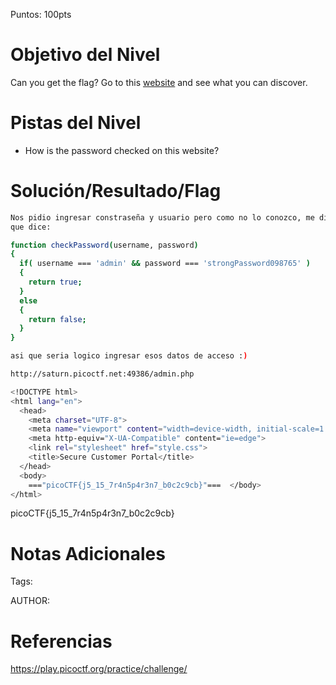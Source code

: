 Puntos: 100pts
# Objetivo del Nivel

Can you get the flag?
Go to this [website](http://saturn.picoctf.net:49386/) and see what you can discover.
# Pistas del Nivel
- How is the password checked on this website?
# Solución/Resultado/Flag

```bash
Nos pidio ingresar constraseña y usuario pero como no lo conozco, me dio por inspeccionar y salio un archivo llamado "secure.js"
que dice:

function checkPassword(username, password)
{
  if( username === 'admin' && password === 'strongPassword098765' )
  {
    return true;
  }
  else
  {
    return false;
  }
}

asi que seria logico ingresar esos datos de acceso :)

http://saturn.picoctf.net:49386/admin.php

<!DOCTYPE html>
<html lang="en">
  <head>
    <meta charset="UTF-8">
    <meta name="viewport" content="width=device-width, initial-scale=1.0">
    <meta http-equiv="X-UA-Compatible" content="ie=edge">
    <link rel="stylesheet" href="style.css">
    <title>Secure Customer Portal</title>
  </head>
  <body>
    ==="picoCTF{j5_15_7r4n5p4r3n7_b0c2c9cb}"===  </body>
</html>

```

picoCTF{j5_15_7r4n5p4r3n7_b0c2c9cb}
# Notas Adicionales

Tags:

AUTHOR:
# Referencias

https://play.picoctf.org/practice/challenge/
